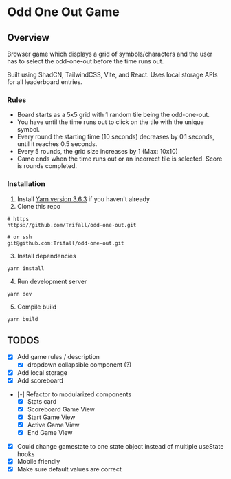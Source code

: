 # Odd One Out Game

## Overview

Browser game which displays a grid of symbols/characters and the user has to select the odd-one-out before the time runs out.

Built using ShadCN, TailwindCSS, Vite, and React. Uses local storage APIs for all leaderboard entries.

### Rules

- Board starts as a 5x5 grid with 1 random tile being the odd-one-out.
- You have until the time runs out to click on the tile with the unique symbol.
- Every round the starting time (10 seconds) decreases by 0.1 seconds, until it reaches 0.5 seconds.
- Every 5 rounds, the grid size increases by 1 (Max: 10x10)
- Game ends when the time runs out or an incorrect tile is selected. Score is rounds completed.


### Installation


1. Install [Yarn version 3.6.3](https://yarnpkg.com/) if you haven't already
2. Clone this repo 
```
# https
https://github.com/Trifall/odd-one-out.git

# or ssh
git@github.com:Trifall/odd-one-out.git
```

3. Install dependencies
```
yarn install
```

4. Run development server
```
yarn dev
```

5. Compile build
```
yarn build
```


## TODOS

- [x] Add game rules / description
  - [x] dropdown collapsible component (?)
- [x] Add local storage
- [x] Add scoreboard
- [-] Refactor to modularized components
  - [x] Stats card
  - [x] Scoreboard Game View
  - [x] Start Game View
  - [x] Active Game View
  - [x] End Game View
- [x] Could change gamestate to one state object instead of multiple useState hooks
- [x] Mobile friendly
- [x] Make sure default values are correct
